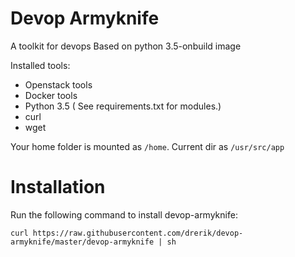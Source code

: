 # Devop Armyknife

A toolkit for devops Based on python 3.5-onbuild image

Installed tools:
- Openstack tools
- Docker tools
- Python 3.5 ( See requirements.txt for modules.)
- curl
- wget

Your home folder is mounted as `/home`. Current dir as `/usr/src/app`


# Installation
Run the following command to install devop-armyknife:
```
curl https://raw.githubusercontent.com/drerik/devop-armyknife/master/devop-armyknife | sh
```
